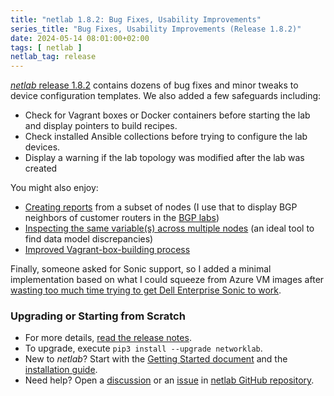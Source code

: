```yaml
---
title: "netlab 1.8.2: Bug Fixes, Usability Improvements"
series_title: "Bug Fixes, Usability Improvements (Release 1.8.2)"
date: 2024-05-14 08:01:00+02:00
tags: [ netlab ]
netlab_tag: release
---
```

[_netlab_ release 1.8.2](https://netlab.tools/release/1.8/#release-1-8-2) contains dozens of bug fixes and minor tweaks to device configuration templates. We also added a few safeguards including:

* Check for Vagrant boxes or Docker containers before starting the lab and display pointers to build recipes.
* Check installed Ansible collections before trying to configure the lab devices.
* Display a warning if the lab topology was modified after the lab was created
<!--more-->
You might also enjoy:

* [Creating reports](https://netlab.tools/netlab/report/#netlab-report) from a subset of nodes (I use that to display BGP neighbors of customer routers in the [BGP labs](https://bgplabs.net/))
* [Inspecting the same variable(s) across multiple nodes](https://netlab.tools/netlab/inspect/#node-inspection-examples) (an ideal tool to find data model discrepancies)
* [Improved Vagrant-box-building process](https://netlab.tools/release/1.8/#release-1-8-2-vagrant)

Finally, someone asked for Sonic support, so I added a minimal implementation based on what I could squeeze from Azure VM images after [wasting too much time trying to get Dell Enterprise Sonic to work](https://blog.ipspace.net/2024/05/too-stupid-to-make-it-work.html).

### Upgrading or Starting from Scratch

* For more details, [read the release notes](https://netlab.tools/release/1.8/#release-1-8-2).
* To upgrade, execute `pip3 install --upgrade networklab`.
* New to *netlab*? Start with the [Getting Started document](https://netlab.tools/tutorials/) and the [installation guide](https://netlab.tools/install/).
* Need help? Open a [discussion](https://github.com/ipspace/netlab/discussions) or an [issue](https://github.com/ipspace/netlab/issues) in [netlab GitHub repository](https://github.com/ipspace/netlab).
